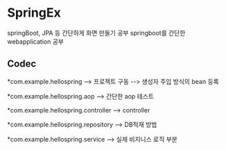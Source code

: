 # SpringEx
  springBoot, JPA 등 간단하게 화면 만들기 공부
  springboot를 간단한 webapplication 공부
  
## Codec
  *com.example.hellospring
    --> 프로젝트 구동 
    --> 생성자 주입 방식의 bean 등록
  
  *com.example.hellospring.aop
    --> 간단한 aop 테스트
  
  *com.example.hellospring.controller
    --> controller
  
  *com.example.hellospring.repository
    --> DB적재 방법
    
  *com.example.hellospring.service
    --> 실제 비지니스 로직 부분
